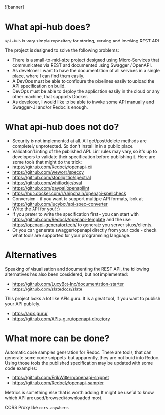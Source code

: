 ![banner]
# What api-hub does?
`api-hub` is very simple repository for storing, serving and invoking REST API.

The project is designed to solve the following problems:
* There is a small-to-mid-size project designed using Micro-Services that communicates via REST and documented using Swagger / OpenAPI.
* As developer I want to have the documentation of all services in a single place, where I can find them easily.
* A DevOps must be able to configure the pipelines easily to upload the API specification on build.
* DevOps must be able to deploy the application easily in the cloud or any other machine, that supports Docker.
* As developer, I would like to be able to invoke some API manually and Swagger-UI and/or Redoc is enough.

# What api-hub does not do?

* Security is not implemented at all. All get/post/delete methods are completely unprotected. So don't install in in a public place.
* Validation/Linting of the published API. Lint rules may vary, so it's up to developers to validate their specification before publishing it. Here are some tools that might do the trick:
 * https://github.com/Redocly/openapi-cli
 * https://github.com/wework/speccy
 * https://github.com/stoplightio/spectral
 * https://github.com/whitlockjc/oval
 * https://github.com/paypal/openapilint
 * https://hub.docker.com/r/shipchain/openapi-spellcheck
* Conversion - if you want to support multiple API formats, look at https://github.com/lucybot/api-spec-converter
* Write the API for you! :)
 * If you prefer to write the specification first - you can start with https://github.com/Redocly/openapi-template and the use https://openapi-generator.tech/ to generate you server stubs/clients.
 * Or you can generate swagger/openapi directly from your code - check what tools are supported for your programming language.


# Alternatives

Speaking of visualisation and documenting the REST API, the following alternatives has also been considered, but not implemented:
* https://github.com/LucyBot-Inc/documentation-starter
* https://github.com/slatedocs/slate

This project looks a lot like APIs.guru. It is a great tool, if you want to publish your API publicly.
* https://apis.guru/
* https://github.com/APIs-guru/openapi-directory


# What more can be done?

Automatic code samples generation for Redoc. There are tools, that can generate some code snippets, but apparently, they are not build into Redoc. Using those tools the published specification may be updated with some code examples:
* https://github.com/ErikWittern/openapi-snippet
* https://github.com/Redocly/openapi-sampler

Metrics is something else that is worth adding. It might be useful to know which API are used/browsed/downloaded most.

CORS Proxy like `cors-anywhere`.
